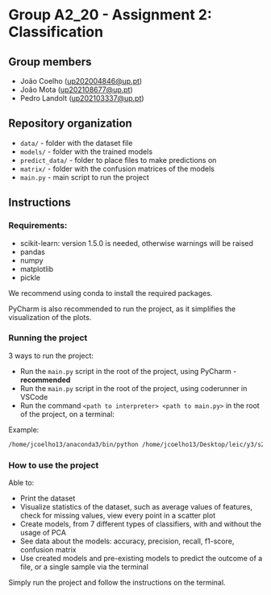 # Group A2_20 - Assignment 2: Classification

## Group members

- João Coelho (up202004846@up.pt)
- João Mota (up202108677@up.pt)
- Pedro Landolt (up202103337@up.pt)

## Repository organization

- `data/` - folder with the dataset file
- `models/` - folder with the trained models
- `predict_data/` - folder to place files to make predictions on
- `matrix/` - folder with the confusion matrices of the models
- `main.py` - main script to run the project

## Instructions

### Requirements:
- scikit-learn: version 1.5.0 is needed, otherwise warnings will be raised
- pandas
- numpy
- matplotlib
- pickle

We recommend using conda to install the required packages.

PyCharm is also recommended to run the project, as it simplifies the visualization of the plots.

### Running the project

3 ways to run the project:
- Run the `main.py` script in the root of the project, using PyCharm - **recommended**
- Run the `main.py` script in the root of the project, using coderunner in VSCode
- Run the command `<path to interpreter> <path to main.py>` in the root of the project, on a terminal:

Example:
```bash
/home/jcoelho13/anaconda3/bin/python /home/jcoelho13/Desktop/leic/y3/s2/ia/IA-LeagueOfLegends/main.py
```

### How to use the project
Able to:
- Print the dataset
- Visualize statistics of the dataset, such as average values of features, check for missing values, view every point in a scatter plot
- Create models, from 7 different types of classifiers, with and without the usage of PCA
- See data about the models: accuracy, precision, recall, f1-score, confusion matrix
- Use created models and pre-existing models to predict the outcome of a file, or a single sample via the terminal

Simply run the project and follow the instructions on the terminal.
